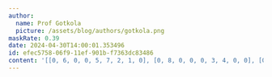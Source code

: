 ```yaml
---
author:
  name: Prof Gotkola
  picture: /assets/blog/authors/gotkola.png
maskRate: 0.39
date: 2024-04-30T14:00:01.353496
id: efec5758-06f9-11ef-901b-f7363dc83486
content: '[[0, 6, 0, 0, 5, 7, 2, 1, 0], [0, 8, 0, 0, 0, 3, 4, 0, 0], [0, 5, 0, 0, 4, 1, 0, 8, 6], [0, 9, 5, 7, 2, 4, 8, 0, 0], [8, 3, 7, 0, 1, 9, 6, 2, 4], [1, 2, 4, 3, 8, 6, 5, 9, 7], [0, 4, 8, 1, 7, 2, 0, 6, 0], [5, 0, 0, 0, 0, 8, 0, 7, 0], [3, 0, 2, 6, 9, 0, 1, 0, 0]]'
---
```

